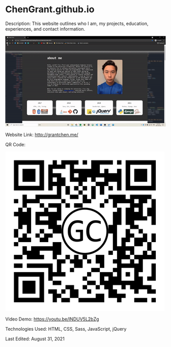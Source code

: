 # ChenGrant.github.io

Description: This website outlines who I am, my projects, education, experiences, and contact information.

![Alt Text](https://github.com/ChenGrant/ChenGrant.github.io/blob/00a4b20991983b7adfe2159d0237e496432f8989/about/gif.gif)

Website Link: http://grantchen.me/

QR Code:

![Alt Text](https://github.com/ChenGrant/ChenGrant.github.io/blob/00a4b20991983b7adfe2159d0237e496432f8989/about/qr%20code.png)

Video Demo: https://youtu.be/lNDUV5L2bZg

Technologies Used: HTML, CSS, Sass, JavaScript, jQuery

Last Edited: August 31, 2021
